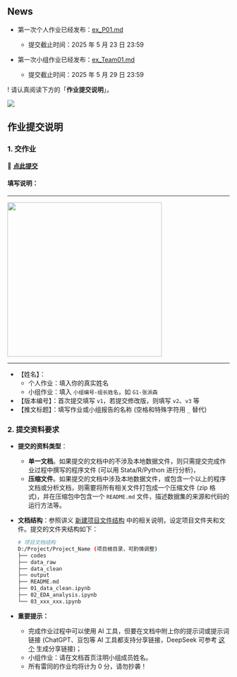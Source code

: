 
## News

- 第一次个人作业已经发布：[ex_P01.md](https://github.com/arlionn/ds/blob/main/homework/ex_P01.md)
  - 提交截止时间：2025 年 5 月 23 日 23:59

- 第一次小组作业已经发布：[ex_Team01.md](https://github.com/arlionn/ds/blob/main/homework/ex_Team01.md)
  - 提交截止时间：2025 年 5 月 29 日 23:59

! 请认真阅读下方的「**作业提交说明**」。

![](https://fig-lianxh.oss-cn-shenzhen.aliyuncs.com/Lianxh_装饰黄线.png)

## 作业提交说明

### 1. 交作业

&#x1F353; **[点此提交](https://workspace.jianguoyun.com/inbox/collect/8b71e5254a0f4f36ac95b582ffd7f2db/submit)**

#### 填写说明：

---

<img style="width: 350px" src="https://fig-lianxh.oss-cn-shenzhen.aliyuncs.com/20250521205458.png">

---


- 【姓名】：
  - 个人作业：填入你的真实姓名
  - 小组作业：填入 `小组编号-组长姓名`，如 `G1-张派森`
- 【版本编号】：首次提交填写 `v1`，若提交修改版，则填写 `v2`、`v3` 等
- 【推文标题】：填写作业或小组报告的名称 (空格和特殊字符用 `_` 替代)

### 2. 提交资料要求

- **提交的资料类型**：
  - **单一文档**。如果提交的文档中的不涉及本地数据文件，则只需提交完成作业过程中撰写的程序文件 (可以用 Stata/R/Python 进行分析)，
  - **压缩文件**。如果提交的文档中涉及本地数据文件，或包含一个以上的程序文档或分析文档，则需要将所有相关文件打包成一个压缩文件 (zip 格式)，并在压缩包中包含一个 `README.md` 文件，描述数据集的来源和代码的运行方法等。

- **文档结构**：参照讲义 [新建项目文件结构](https://book.lianxh.cn/ds/body/01_1_install-Python-Anocanda.html#%E6%96%B0%E5%BB%BA%E9%A1%B9%E7%9B%AE%E6%96%87%E4%BB%B6%E7%BB%93%E6%9E%84) 中的相关说明，设定项目文件夹和文件。提交的文件夹结构如下：

    ```bash
    # 项目文档结构
    D:/Project/Project_Name (项目根目录，可酌情调整)
    ├── codes
    ├── data_raw
    ├── data_clean
    ├── output
    ├── README.md
    ├── 01_data_clean.ipynb
    ├── 02_EDA_analysis.ipynb
    └── 03_xxx_xxx.ipynb
    ```


- **重要提示：** 
  - 完成作业过程中可以使用 AI 工具，但要在文档中附上你的提示词或提示词链接 (ChatGPT、豆包等 AI 工具都支持分享链接，DeepSeek 可参考 [这个](https://www.lianxh.cn/details/1566.html) 生成分享链接)；
  - 小组作业：请在文档首页注明小组成员姓名。
  - 所有雷同的作业均将计为 0 分，请勿抄袭！
